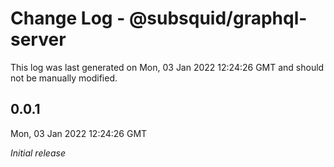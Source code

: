 # Change Log - @subsquid/graphql-server

This log was last generated on Mon, 03 Jan 2022 12:24:26 GMT and should not be manually modified.

## 0.0.1
Mon, 03 Jan 2022 12:24:26 GMT

_Initial release_

